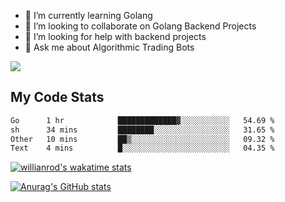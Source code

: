 
- 🌱 I’m currently learning Golang
- 👯 I’m looking to collaborate on Golang Backend Projects
- 🤔 I’m looking for help with backend projects
- 💬 Ask me about Algorithmic Trading Bots

![](https://github-profile-trophy.vercel.app/?username=kevinbarrero)

## My Code Stats

<!--START_SECTION:waka-->

```txt
Go      1 hr            █████████████▓░░░░░░░░░░░   54.69 %
sh      34 mins         ████████░░░░░░░░░░░░░░░░░   31.65 %
Other   10 mins         ██▒░░░░░░░░░░░░░░░░░░░░░░   09.32 %
Text    4 mins          █░░░░░░░░░░░░░░░░░░░░░░░░   04.35 %
```

<!--END_SECTION:waka-->

[![willianrod's wakatime stats](https://github-readme-stats.vercel.app/api/wakatime?username=holdandup&layout=compact&theme=react&custom_title=Wakatime%20All%20Time%20Stats&langs_count=8)](https://github.com/anuraghazra/github-readme-stats)

[![Anurag's GitHub stats](https://github-readme-stats.vercel.app/api?username=Kevinbarrero)](https://github.com/anuraghazra/github-readme-stats)




